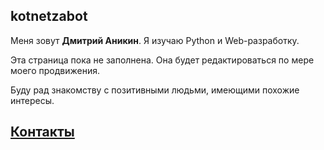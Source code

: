 ## kotnetzabot
Меня зовут **Дмитрий Аникин**. Я изучаю Python и Web-разработку.

Эта страница пока не заполнена. Она будет редактироваться по мере моего продвижения.

Буду рад знакомству с позитивными людьми, имеющими похожие интересы.

## [Контакты](https://kotnetzabot.github.io/Portfolio-Web-100923/)



<!--
**kotnetzabot/kotnetzabot** is a ✨ _special_ ✨ repository because its `README.md` (this file) appears on your GitHub profile.

Here are some ideas to get you started:

- 🔭 I’m currently working on ...
- 🌱 I’m currently learning ...
- 👯 I’m looking to collaborate on ...
- 🤔 I’m looking for help with ...
- 💬 Ask me about ...
- 📫 How to reach me: ...
- 😄 Pronouns: ...
- ⚡ Fun fact: ...

-->
